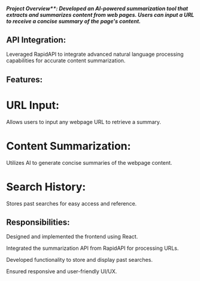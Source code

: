 
##### Project Overview**: Developed an AI-powered summarization tool that extracts and summarizes content from web pages. Users can input a URL to receive a concise summary of the page's content.

## API Integration: 
Leveraged RapidAPI to integrate advanced natural language processing capabilities for accurate content summarization.

## Features:

# URL Input:
Allows users to input any webpage URL to retrieve a summary.

# Content Summarization: 
Utilizes AI to generate concise summaries of the webpage content.

# Search History:
Stores past searches for easy access and reference.

## Responsibilities:

Designed and implemented the frontend using React.

Integrated the summarization API from RapidAPI for processing URLs.

Developed functionality to store and display past searches.

Ensured responsive and user-friendly UI/UX.
